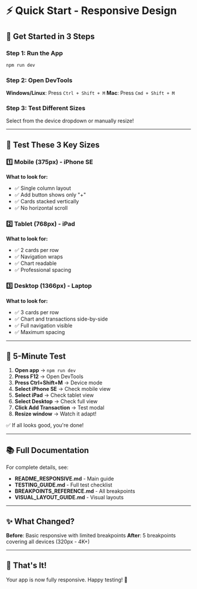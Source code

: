 # ⚡ Quick Start - Responsive Design

## 🚀 Get Started in 3 Steps

### Step 1: Run the App
```bash
npm run dev
```

### Step 2: Open DevTools
**Windows/Linux**: Press `Ctrl + Shift + M`
**Mac**: Press `Cmd + Shift + M`

### Step 3: Test Different Sizes
Select from the device dropdown or manually resize!

---

## 📱 Test These 3 Key Sizes

### 1️⃣ Mobile (375px) - iPhone SE
**What to look for:**
- ✅ Single column layout
- ✅ Add button shows only "+"
- ✅ Cards stacked vertically
- ✅ No horizontal scroll

### 2️⃣ Tablet (768px) - iPad
**What to look for:**
- ✅ 2 cards per row
- ✅ Navigation wraps
- ✅ Chart readable
- ✅ Professional spacing

### 3️⃣ Desktop (1366px) - Laptop
**What to look for:**
- ✅ 3 cards per row
- ✅ Chart and transactions side-by-side
- ✅ Full navigation visible
- ✅ Maximum spacing

---

## 🎯 5-Minute Test

1. **Open app** → `npm run dev`
2. **Press F12** → Open DevTools
3. **Press Ctrl+Shift+M** → Device mode
4. **Select iPhone SE** → Check mobile view
5. **Select iPad** → Check tablet view
6. **Select Desktop** → Check full view
7. **Click Add Transaction** → Test modal
8. **Resize window** → Watch it adapt!

✅ If all looks good, you're done!

---

## 📚 Full Documentation

For complete details, see:
- **README_RESPONSIVE.md** - Main guide
- **TESTING_GUIDE.md** - Full test checklist
- **BREAKPOINTS_REFERENCE.md** - All breakpoints
- **VISUAL_LAYOUT_GUIDE.md** - Visual layouts

---

## ✨ What Changed?

**Before**: Basic responsive with limited breakpoints
**After**: 5 breakpoints covering all devices (320px - 4K+)

---

## 🎉 That's It!

Your app is now fully responsive. Happy testing! 🚀
